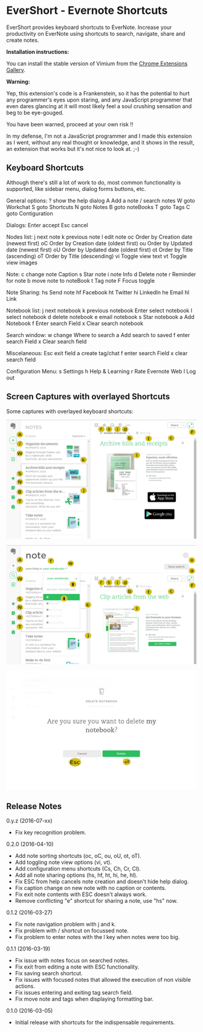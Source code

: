EverShort - Evernote Shortcuts
==============================

EverShort provides keyboard shortcuts to EverNote.
Increase your productivity on EverNote using shortcuts to search, navigate, share and create notes.

__Installation instructions:__

You can install the stable version of Vimium from the
[Chrome Extensions Gallery](https://chrome.google.com/extensions/detail/clhjalfedcigiomjfmmjhgadnlmegobb).

__Warning:__

Yep, this extension's code is a Frankenstein, so it has the potential to hurt any programmer's eyes upon staring, and any JavaScript programmer that even dares glancing at it will most likely feel a soul crushing sensation and beg to be eye-gouged.

You have been warned, proceed at your own risk !!

In my defense, I'm not a JavaScript programmer and I made this extension as I went, without any real thought or knowledge, and it shows in the result, an extension that works but it's not nice to look at.  ;-)

Keyboard Shortcuts
------------------

Although there's still a lot of work to do, most common functionality is supported, like sidebar menu, dialog forms buttons, etc.

General options:
    ?      show the help dialog
    A      Add a note
    /      search notes
    W      goto Workchat
    S      goto Shortcuts
    N      goto Notes
    B      goto noteBooks
    T      goto Tags
    C      goto Contiguration

Dialogs:
    Enter  accept
    Esc    cancel

Nodes list:
    j      next note
    k      previous note
    l      edit note
    oc     Order by Creation date (newest first)
    oC     Order by Creation date (oldest first)
    ou     Order by Updated date (newest first)
    oU     Order by Updated date (oldest first)
    ot     Order by Title (ascending)
    oT     Order by Title (descending)
    vi     Toggle view text
    vt     Toggle view images

Note:
    c      change note Caption
    s      Star note
    i      note Info
    d      Delete note
    r      Reminder for note
    b      move note to noteBook
    t      Tag note
    F      Focus toggle

Note Sharing:
    hs     Send note
    hf     Facebook
    ht     Twitter
    hi     LinkedIn
    he     Email
    hl     Link

Notebook list:
    j      next notebook
    k      previous notebook
    Enter  select notebook
    l      select notebook
    d      delete notebook
    e      email notebook
    s      Star notebook
    a      Add Notebook
    f      Enter search Field
    x      Clear search notebook

Search window:
    w      change Where to search
    a      Add search to saved
    f      enter search Field
    x      Clear search field

Miscelaneous:
    Esc    exit field
    a      create tag/chat
    f      enter search Field
    x      clear search field

Configuration Menu:
    s      Settings
    h      Help & Learning
    r      Rate Evernote Web
    l      Log out

Screen Captures with overlayed Shortcuts
----------------------------------------

Some captures with overlayed keyboard shortcuts:

![Notes overlay](https://github.com/Akrog/evershort/blob/master/screens/capture_1.jpg)

![Search overlay](https://github.com/Akrog/evershort/blob/master/screens/capture_2.jpg)

![Dialog overlay](https://github.com/Akrog/evershort/blob/master/screens/capture_3.jpg)

Release Notes
-------------

0.y.z (2016-07-xx)

- Fix key recognition problem.

0.2.0 (2016-04-10)

- Add note sorting shortcuts (oc, oC, ou, oU, ot, oT).
- Add toggling note view options (vi, vt).
- Add configuration menu shortcuts (Cs, Ch, Cr, Cl).
- Add all note sharing options (hs, hf, ht, hi, he, hl).
- Fix ESC from help cancels note creation and doesn't hide help dialog.
- Fix caption change on new note with no caption or contents.
- Fix exit note contents with ESC doesn't always work.
- Remove conflicting "e" shortcut for sharing a note, use "hs" now.

0.1.2 (2016-03-27)

- Fix note navigation problem with j and k.
- Fix problem with / shortcut on focussed note.
- Fix problem to enter notes with the l key when notes were too big.

0.1.1 (2016-03-19)

- Fix issue with notes focus on searched notes.
- Fix exit from editing a note with ESC functionality.
- Fix saving search shortcut.
- Fix issues with focused notes that allowed the execution of non visible actions.
- Fix issues entering and exiting tag search field.
- Fix move note and tags when displaying formatting bar.

0.1.0 (2016-03-05)

- Initial release with shortcuts for the indispensable requirements.
